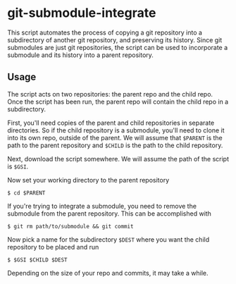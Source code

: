 # git-submodule-integrate

This script automates the process of copying a git repository into a
subdirectory of another git repository, and preserving its history. Since git
submodules are just git repositories, the script can be used to incorporate a
submodule and its history into a parent repository.

## Usage

The script acts on two repositories: the parent repo and the child repo. Once
the script has been run, the parent repo will contain the child repo in a
subdirectory.

First, you'll need copies of the parent and child repositories in separate
directories. So if the child repository is a submodule, you'll need to clone it
into its own repo, outside of the parent. We will assume that `$PARENT` is the
path to the parent repository and `$CHILD` is the path to the child repository.

Next, download the script somewhere. We will assume the path of the script is
`$GSI`.

Now set your working directory to the parent repository

```
$ cd $PARENT
```

If you're trying to integrate a submodule, you need to remove the submodule from
the parent repository. This can be accomplished with

```
$ git rm path/to/submodule && git commit
```

Now pick a name for the subdirectory `$DEST` where you want the child repository
to be placed and run

```
$ $GSI $CHILD $DEST
```

Depending on the size of your repo and commits, it may take a while.
